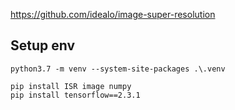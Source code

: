 https://github.com/idealo/image-super-resolution

## Setup env
```
python3.7 -m venv --system-site-packages .\.venv
```
```
pip install ISR image numpy
pip install tensorflow==2.3.1
```
